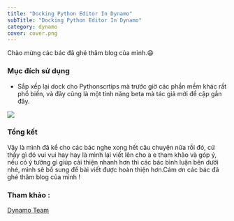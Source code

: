 ```yaml
---
title: "Docking Python Editor In Dynamo"
subTitle: "Docking Python Editor In Dynamo"
category: dynamo
cover: cover.png
---
```


Chào mừng các bác đã ghé thăm blog của mình.😄

### Mục đích sử dụng

- Sắp xếp lại dock cho Pythonscrtips mà trước giờ các phần mềm khác rất phổ biến, và đây cũng là một tính năng beta mà tác giả mới đề cập gần đây.

![](https://aws1.discourse-cdn.com/business6/uploads/dynamobim/original/3X/2/0/20f580d5d8dfe55e5c7ba7c43b30fa930ebca9d0.gif)
 

### Tổng kết

Vậy là mình đã kể cho các bác nghe xong hết câu chuyện nữa rồi đó, cứ thấy gì đó vui vui hay hay là mình lại viết lên cho a e tham khảo và góp ý, nếu có ý tưởng gì giúp cải thiện nhanh hơn thì các bác bình luận bên dưới nhé, mình sẽ bổ sung để bài viết được hoàn thiện hơn.Cám ơn các bác đã ghé thăm blog của mình !

### Tham khảo :
<a href="https://forum.dynamobim.com/t/call-for-feedback-on-docking-python-editor/47541" target="_blank">Dynamo Team</a> 